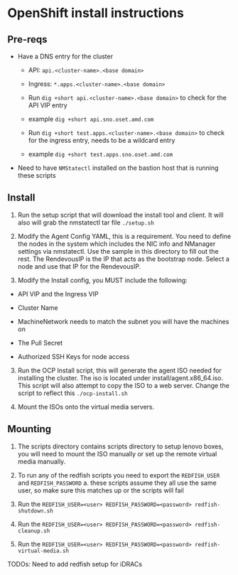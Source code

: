 # OpenShift install instructions

## Pre-reqs

- Have a DNS entry for the cluster 

  - API: `api.<cluster-name>.<base domain>`

  - Ingress: `*.apps.<cluster-name>.<base domain>`

  - Run `dig +short api.<cluster-name>.<base domain>` to check for the API VIP entry

  - example `dig +short api.sno.oset.amd.com`

  - Run `dig +short test.apps.<cluster-name>.<base domain>` to check for the ingress entry, needs to be a wildcard entry

  - example `dig +short test.apps.sno.oset.amd.com`

- Need to have `NMStatectl` installed on the bastion host that is running these scripts

## Install

1. Run the setup script that will download the install tool and client. It will also will grab the nmstatectl tar file
   `./setup.sh`

2. Modify the Agent Config YAML, this is a requirement. You need to define the nodes in the system which includes the NIC info and NManager settings via nmstatectl. Use the sample in this directory to fill out the rest. The RendevousIP is the IP that acts as the bootstrap node. Select a node and use that IP for the RendevousIP.

3. Modify the Install config, you MUST include the following:
  
  - API VIP and the Ingress VIP

  - Cluster Name

  - MachineNetwork needs to match the subnet you will have the machines on

  - The Pull Secret

  - Authorized SSH Keys for node access

3. Run the OCP Install script, this will generate the agent ISO needed for installing the cluster. The iso is located under install/agent.x86_64.iso. This script will also attempt to copy the ISO to a web server. Change the script to reflect this
  `./ocp-install.sh`

4. Mount the ISOs onto the virtual media servers.

## Mounting

1. The scripts directory contains scripts directory to setup lenovo boxes, you will need to mount the ISO manually or set up the remote virtual media manually.

2. To run any of the redfish scripts you need to export the `REDFISH_USER` and `REDFISH_PASSWORD`
    a. these scripts assume they all use the same user, so make sure this matches up or the scripts will fail

3. Run the `REDFISH_USER=<user> REDFISH_PASSWORD=<password> redfish-shutdown.sh`

4. Run the `REDFISH_USER=<user> REDFISH_PASSWORD=<password> redfish-cleanup.sh`

5. Run the `REDFISH_USER=<user> REDFISH_PASSWORD=<password> redfish-virtual-media.sh`

TODOs: Need to add redfish setup for iDRACs
